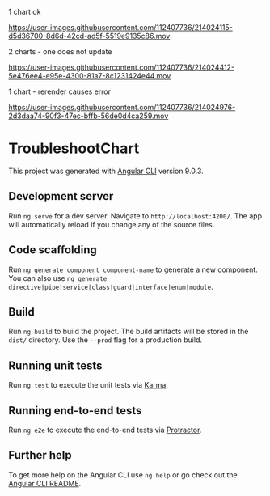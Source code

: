1 chart ok



https://user-images.githubusercontent.com/112407736/214024115-d5d36700-8d6d-42cd-ad5f-5519e9135c86.mov

2 charts - one does not update



https://user-images.githubusercontent.com/112407736/214024412-5e476ee4-e95e-4300-81a7-8c1231424e44.mov


1 chart - rerender causes error



https://user-images.githubusercontent.com/112407736/214024976-2d3daa74-90f3-47ec-bffb-56de0d4ca259.mov




# TroubleshootChart

This project was generated with [Angular CLI](https://github.com/angular/angular-cli) version 9.0.3.

## Development server

Run `ng serve` for a dev server. Navigate to `http://localhost:4200/`. The app will automatically reload if you change any of the source files.

## Code scaffolding

Run `ng generate component component-name` to generate a new component. You can also use `ng generate directive|pipe|service|class|guard|interface|enum|module`.

## Build

Run `ng build` to build the project. The build artifacts will be stored in the `dist/` directory. Use the `--prod` flag for a production build.

## Running unit tests

Run `ng test` to execute the unit tests via [Karma](https://karma-runner.github.io).

## Running end-to-end tests

Run `ng e2e` to execute the end-to-end tests via [Protractor](http://www.protractortest.org/).

## Further help

To get more help on the Angular CLI use `ng help` or go check out the [Angular CLI README](https://github.com/angular/angular-cli/blob/master/README.md).
